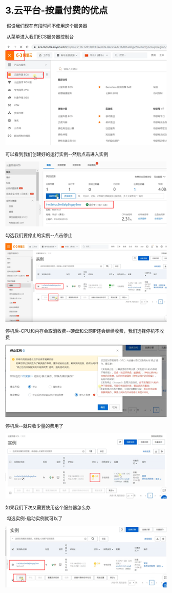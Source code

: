# 3.云平台-按量付费的优点





​	假设我们现在有段时间不使用这个服务器



​	从菜单进入我们ECS服务器控制台

![1643250242725](../../.vuepress/public/images/1643250242725.png)





可以看到我们创建好的运行实例--然后点击进入实例

![1643250287943](../../.vuepress/public/images/1643250287943.png)





勾选我们要停止的实例--点击停止

![1643250342737](../../.vuepress/public/images/1643250342737.png)





停机后-CPU和内存会取消收费--硬盘和公网IP还会继续收费，我们选择停机不收费

![1643250420170](../../.vuepress/public/images/1643250420170.png)



停机后--就只收少量的费用了

![1643250530652](../../.vuepress/public/images/1643250530652.png)





如果我们下次又需要使用这个服务器怎么办

​	勾选实例-启动实例就可以了

![1643250565915](../../.vuepress/public/images/1643250565915.png)

















































































































































